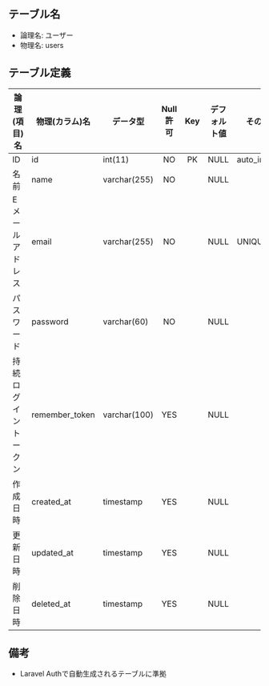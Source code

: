 ## テーブル名

- 論理名: ユーザー
- 物理名: users

## テーブル定義

| 論理(項目)名         | 物理(カラム)名   | データ型         | Null許可 | Key | デフォルト値 | その他設定     | 備考        |
|----------------------|------------------|------------------|:--------:|:---:|--------------|----------------|-------------|
| ID                   | id               | int(11)          | NO       | PK  | NULL         | auto_increment |             |
| 名前                 | name             | varchar(255)     | NO       |     | NULL         |                |             |
| Eメールアドレス      | email            | varchar(255)     | NO       |     | NULL         | UNIQUE         |             |
| パスワード           | password         | varchar(60)      | NO       |     | NULL         |                |             |
| 持続ログイントークン | remember_token   | varchar(100)     | YES      |     | NULL         |                |             |
| 作成日時             | created_at       | timestamp        | YES      |     | NULL         |                |             |
| 更新日時             | updated_at       | timestamp        | YES      |     | NULL         |                |             |
| 削除日時             | deleted_at       | timestamp        | YES      |     | NULL         |                |             |

## 備考

- Laravel Authで自動生成されるテーブルに準拠